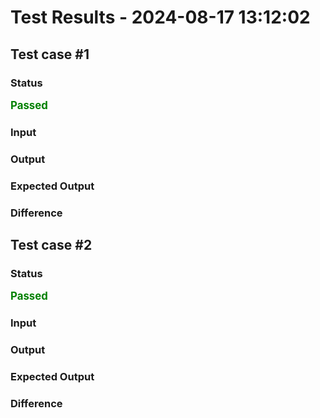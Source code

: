 # Test Results - 2024-08-17 13:12:02
## Test case #1

### Status
<span style="color:green; font-weight:bold; font-size:larger;">Passed</span>

### Input


### Output


### Expected Output


### Difference

## Test case #2

### Status
<span style="color:green; font-weight:bold; font-size:larger;">Passed</span>

### Input


### Output


### Expected Output


### Difference

